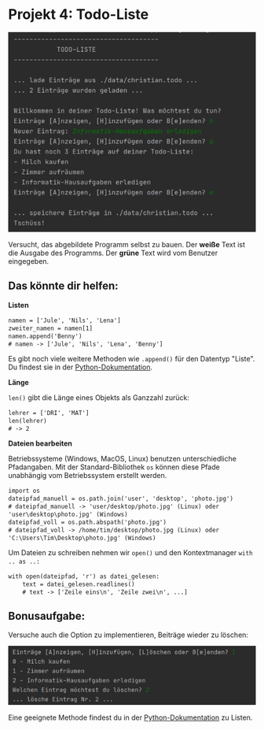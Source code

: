 # Projekt 4: Todo-Liste

![image](04-screenshot.png)

Versucht, das abgebildete Programm selbst zu bauen. Der **weiße** Text ist die Ausgabe des Programms. Der **grüne** Text wird vom Benutzer eingegeben.


## Das könnte dir helfen:

**Listen**

    namen = ['Jule', 'Nils', 'Lena']
    zweiter_namen = namen[1]
    namen.append('Benny')
    # namen -> ['Jule', 'Nils', 'Lena', 'Benny']
    
Es gibt noch viele weitere Methoden wie `.append()` für den Datentyp "Liste". Du findest sie in der [Python-Dokumentation](https://docs.python.org/3/tutorial/datastructures.html).

**Länge**

`len()` gibt die Länge eines Objekts als Ganzzahl zurück:

    lehrer = ['DRI', 'MAT']
    len(lehrer)
    # -> 2

**Dateien bearbeiten**

Betriebssysteme (Windows, MacOS, Linux) benutzen unterschiedliche Pfadangaben. Mit der Standard-Bibliothek `os` können diese Pfade unabhängig vom Betriebssystem erstellt werden.

    import os
    dateipfad_manuell = os.path.join('user', 'desktop', 'photo.jpg')
    # dateipfad_manuell -> 'user/desktop/photo.jpg' (Linux) oder 'user\desktop\photo.jpg' (Windows)
    dateipfad_voll = os.path.abspath('photo.jpg')
    # dateipfad_voll -> /home/tim/desktop/photo.jpg (Linux) oder 'C:\Users\Tim\Desktop\photo.jpg' (Windows)
    
Um Dateien zu schreiben nehmen wir `open()` und den Kontextmanager `with .. as ..:`

    with open(dateipfad, 'r') as datei_gelesen:
        text = datei_gelesen.readlines()
        # text -> ['Zeile eins\n', 'Zeile zwei\n', ...]


## Bonusaufgabe:

Versuche auch die Option zu implementieren, Beiträge wieder zu löschen:

![image](04-screenshot-2.png)

Eine geeignete Methode findest du in der [Python-Dokumentation](https://docs.python.org/3/tutorial/datastructures.html) zu Listen.
